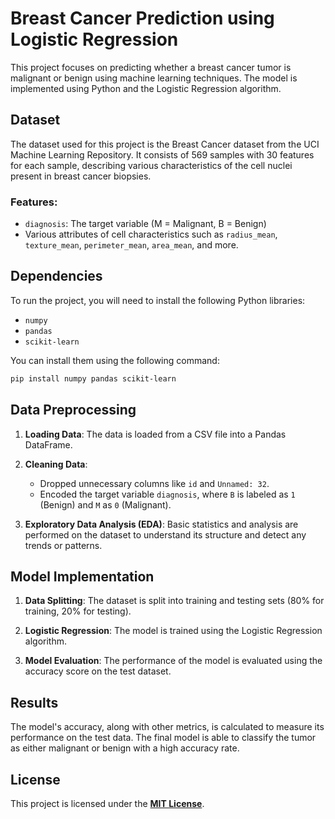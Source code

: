 # Breast Cancer Prediction using Logistic Regression

This project focuses on predicting whether a breast cancer tumor is malignant or benign using machine learning techniques. The model is implemented using Python and the Logistic Regression algorithm.

## Dataset
The dataset used for this project is the Breast Cancer dataset from the UCI Machine Learning Repository. It consists of 569 samples with 30 features for each sample, describing various characteristics of the cell nuclei present in breast cancer biopsies.

### Features:
- `diagnosis`: The target variable (M = Malignant, B = Benign)
- Various attributes of cell characteristics such as `radius_mean`, `texture_mean`, `perimeter_mean`, `area_mean`, and more.

## Dependencies
To run the project, you will need to install the following Python libraries:

- `numpy`
- `pandas`
- `scikit-learn`

You can install them using the following command:

```bash
pip install numpy pandas scikit-learn
```

## Data Preprocessing

1. **Loading Data**: 
   The data is loaded from a CSV file into a Pandas DataFrame.

2. **Cleaning Data**:
   - Dropped unnecessary columns like `id` and `Unnamed: 32`.
   - Encoded the target variable `diagnosis`, where `B` is labeled as `1` (Benign) and `M` as `0` (Malignant).

3. **Exploratory Data Analysis (EDA)**: 
   Basic statistics and analysis are performed on the dataset to understand its structure and detect any trends or patterns.

## Model Implementation

1. **Data Splitting**: 
   The dataset is split into training and testing sets (80% for training, 20% for testing).

2. **Logistic Regression**: 
   The model is trained using the Logistic Regression algorithm.

3. **Model Evaluation**: 
   The performance of the model is evaluated using the accuracy score on the test dataset.

## Results

The model's accuracy, along with other metrics, is calculated to measure its performance on the test data. The final model is able to classify the tumor as either malignant or benign with a high accuracy rate.

## License

This project is licensed under the [**MIT License**](LICENSE).
